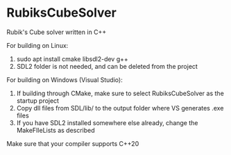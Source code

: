 # RubiksCubeSolver
Rubik's Cube solver written in C++

For building on Linux:
1. sudo apt install cmake libsdl2-dev g++
2. SDL2 folder is not needed, and can be deleted from the project

For building on Windows (Visual Studio):
1. If building through CMake, make sure to select RubiksCubeSolver as the startup project
2. Copy dll files from SDL/lib/ to the output folder where VS generates .exe files
3. If you have SDL2 installed somewhere else already, change the MakeFIleLists as described

Make sure that your compiler supports C++20
